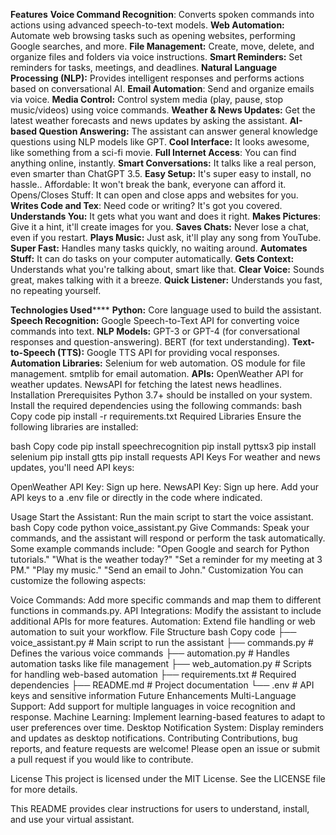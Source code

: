 **Features**
**Voice Command Recognition**: Converts spoken commands into actions using advanced speech-to-text models.
**Web Automation:** Automate web browsing tasks such as opening websites, performing Google searches, and more.
**File Management:** Create, move, delete, and organize files and folders via voice instructions.
**Smart Reminders:** Set reminders for tasks, meetings, and deadlines.
**Natural Language Processing (NLP):** Provides intelligent responses and performs actions based on conversational AI.
**Email Automation**: Send and organize emails via voice.
**Media Control:** Control system media (play, pause, stop music/videos) using voice commands.
**Weather & News Updates:** Get the latest weather forecasts and news updates by asking the assistant.
**AI-based Question Answering:** The assistant can answer general knowledge questions using NLP models like GPT.
**Cool Interface:** It looks awesome, like something from a sci-fi movie.
**Full Internet Access**: You can find anything online, instantly.
**Smart Conversations:** It talks like a real person, even smarter than ChatGPT 3.5.
**Easy Setup:** It's super easy to install, no hassle.. Affordable: It won't break the bank, everyone can afford it. Opens/Closes Stuff: It can open and close apps and websites for you.
**Writes Code and Tex**: Need code or writing? It's got you covered.
**Understands You:** It gets what you want and does it right.
**Makes Pictures**: Give it a hint, it'll create images for you.
**Saves Chats:** Never lose a chat, even if you restart.
**Plays Music:** Just ask, it'll play any song from YouTube.
**Super Fast:** Handles many tasks quickly, no waiting around.
**Automates Stuff:** It can do tasks on your computer automatically.
**Gets Context:** Understands what you're talking about, smart like that.
**Clear Voice:** Sounds great, makes talking with it a breeze.
**Quick Listener:** Understands you fast, no repeating yourself.



**Technologies Used******
**Python:** Core language used to build the assistant.
**Speech Recognition:**
Google Speech-to-Text API for converting voice commands into text.
**NLP Models:**
GPT-3 or GPT-4 (for conversational responses and question-answering).
BERT (for text understanding).
**Text-to-Speech (TTS):**
Google TTS API for providing vocal responses.
**Automation Libraries:**
Selenium for web automation.
OS module for file management.
smtplib for email automation.
**APIs:**
OpenWeather API for weather updates.
NewsAPI for fetching the latest news headlines.
Installation
Prerequisites
Python 3.7+ should be installed on your system.
Install the required dependencies using the following commands:
bash
Copy code
pip install -r requirements.txt
Required Libraries
Ensure the following libraries are installed:

bash
Copy code
pip install speechrecognition
pip install pyttsx3
pip install selenium
pip install gtts
pip install requests
API Keys
For weather and news updates, you'll need API keys:

OpenWeather API Key: Sign up here.
NewsAPI Key: Sign up here.
Add your API keys to a .env file or directly in the code where indicated.

Usage
Start the Assistant: Run the main script to start the voice assistant.
bash
Copy code
python voice_assistant.py
Give Commands: Speak your commands, and the assistant will respond or perform the task automatically. Some example commands include:
"Open Google and search for Python tutorials."
"What is the weather today?"
"Set a reminder for my meeting at 3 PM."
"Play my music."
"Send an email to John."
Customization
You can customize the following aspects:

Voice Commands: Add more specific commands and map them to different functions in commands.py.
API Integrations: Modify the assistant to include additional APIs for more features.
Automation: Extend file handling or web automation to suit your workflow.
File Structure
bash
Copy code
├── voice_assistant.py         # Main script to run the assistant
├── commands.py                # Defines the various voice commands
├── automation.py              # Handles automation tasks like file management
├── web_automation.py          # Scripts for handling web-based automation
├── requirements.txt           # Required dependencies
├── README.md                  # Project documentation
└── .env                       # API keys and sensitive information
Future Enhancements
Multi-Language Support: Add support for multiple languages in voice recognition and response.
Machine Learning: Implement learning-based features to adapt to user preferences over time.
Desktop Notification System: Display reminders and updates as desktop notifications.
Contributing
Contributions, bug reports, and feature requests are welcome! Please open an issue or submit a pull request if you would like to contribute.

License
This project is licensed under the MIT License. See the LICENSE file for more details.

This README provides clear instructions for users to understand, install, and use your virtual assistant.






